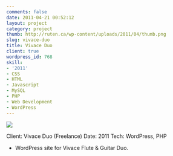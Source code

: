 ```yaml
---
comments: false
date: 2011-04-21 00:52:12
layout: project
category: project
thumb: http://ruten.ca/wp-content/uploads/2011/04/thumb.png
slug: vivace-duo
title: Vivace Duo
client: true
wordpress_id: 768
skill:
- '2011'
- CSS
- HTML
- Javascript
- MySQL
- PHP
- Web Development
- WordPress
---
```


![](http://ruten.ca/wp-content/uploads/2011/04/cropped1.jpg)

Client: Vivace Duo (Freelance)
Date: 2011
Tech: WordPress, PHP



	
  * WordPress site for Vivace Flute & Guitar Duo.


